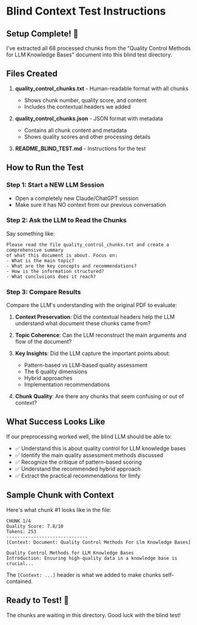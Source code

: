 # Blind Context Test Instructions

## Setup Complete! 🎯

I've extracted all 68 processed chunks from the "Quality Control Methods for LLM Knowledge Bases" document into this blind test directory.

## Files Created

1. **quality_control_chunks.txt** - Human-readable format with all chunks
   - Shows chunk number, quality score, and content
   - Includes the contextual headers we added

2. **quality_control_chunks.json** - JSON format with metadata
   - Contains all chunk content and metadata
   - Shows quality scores and other processing details

3. **README_BLIND_TEST.md** - Instructions for the test

## How to Run the Test

### Step 1: Start a NEW LLM Session
- Open a completely new Claude/ChatGPT session
- Make sure it has NO context from our previous conversation

### Step 2: Ask the LLM to Read the Chunks
Say something like:
```
Please read the file quality_control_chunks.txt and create a comprehensive summary 
of what this document is about. Focus on:
- What is the main topic?
- What are the key concepts and recommendations?
- How is the information structured?
- What conclusions does it reach?
```

### Step 3: Compare Results

Compare the LLM's understanding with the original PDF to evaluate:

1. **Context Preservation**: Did the contextual headers help the LLM understand what document these chunks came from?

2. **Topic Coherence**: Can the LLM reconstruct the main arguments and flow of the document?

3. **Key Insights**: Did the LLM capture the important points about:
   - Pattern-based vs LLM-based quality assessment
   - The 6 quality dimensions
   - Hybrid approaches
   - Implementation recommendations

4. **Chunk Quality**: Are there any chunks that seem confusing or out of context?

## What Success Looks Like

If our preprocessing worked well, the blind LLM should be able to:
- ✅ Understand this is about quality control for LLM knowledge bases
- ✅ Identify the main quality assessment methods discussed
- ✅ Recognize the critique of pattern-based scoring
- ✅ Understand the recommended hybrid approach
- ✅ Extract the practical recommendations for llmfy

## Sample Chunk with Context

Here's what chunk #1 looks like in the file:
```
CHUNK 1/4
Quality Score: 7.8/10
Tokens: 253
------------------------------
[Context: Document: Quality Control Methods For Llm Knowledge Bases]

Quality Control Methods for LLM Knowledge Bases
Introduction: Ensuring high-quality data in a knowledge base is crucial...
```

The `[Context: ...]` header is what we added to make chunks self-contained.

## Ready to Test! 🚀

The chunks are waiting in this directory. Good luck with the blind test!